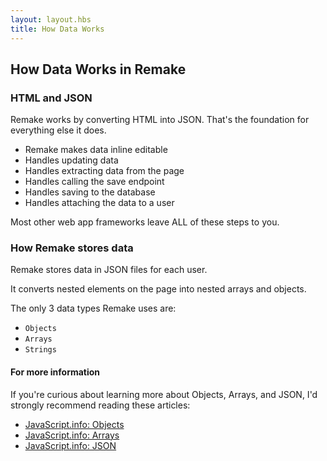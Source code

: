 ```yaml
---
layout: layout.hbs
title: How Data Works
---
```


## How Data Works in Remake

### HTML and JSON

Remake works by converting HTML into JSON. That's the foundation for everything else it does.

* Remake makes data inline editable
* Handles updating data
* Handles extracting data from the page
* Handles calling the save endpoint
* Handles saving to the database
* Handles attaching the data to a user

Most other web app frameworks leave ALL of these steps to you.

### How Remake stores data

Remake stores data in JSON files for each user.

It converts nested elements on the page into nested arrays and objects.

The only 3 data types Remake uses are:

* `Objects`
* `Arrays`
* `Strings`

#### For more information 

If you're curious about learning more about Objects, Arrays, and JSON, I'd strongly recommend reading these articles:

* [JavaScript.info: Objects](https://javascript.info/object)
* [JavaScript.info: Arrays](https://javascript.info/array)
* [JavaScript.info: JSON](https://javascript.info/json)









